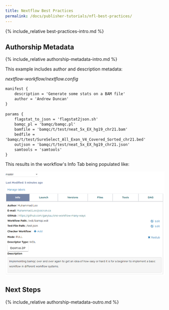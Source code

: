 ```yaml
---
title: Nextflow Best Practices
permalink: /docs/publisher-tutorials/nfl-best-practices/
---
```

{% include_relative best-practices-intro.md %}

## Authorship Metadata

{% include_relative authorship-metadata-intro.md %}

This example includes author and description metadata:


*nextflow-workflow/nextflow.config*
```
manifest {
    description = 'Generate some stats on a BAM file'
    author = 'Andrew Duncan'
}

params {
    flagstat_to_json = 'flagstat2json.sh'
    bamqc_pl = 'bamqc/bamqc.pl'
    bamfile = 'bamqc/t/test/neat_5x_EX_hg19_chr21.bam'
    bedfile = 'bamqc/t/test/SureSelect_All_Exon_V4_Covered_Sorted_chr21.bed'
    outjson = 'bamqc/t/test/neat_5x_EX_hg19_chr21.json'
    samtools = 'samtools'
}
```
This results in the workflow's Info Tab being populated like:

![wdl-info-tab-metadata](/assets/images/docs/best_practices/wdl-info-tab-metadata.png)

## Next Steps

{% include_relative authorship-metadata-outro.md %}
